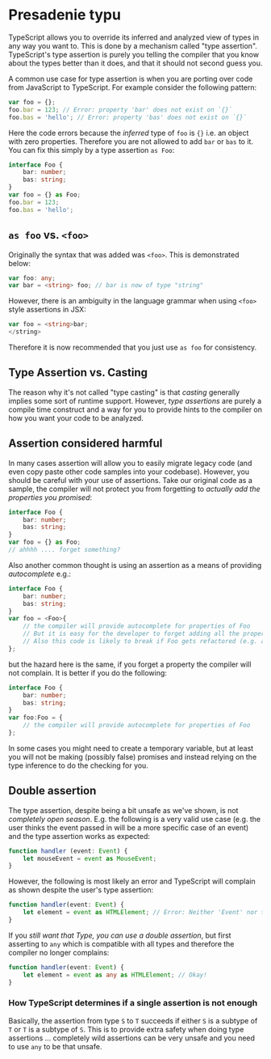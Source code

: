# Presadenie typu

TypeScript allows you to override its inferred and analyzed view of types in any way you want to. This is done by a mechanism called "type assertion". TypeScript's type assertion is purely you telling the compiler that you know about the types better than it does, and that it should not second guess you.

A common use case for type assertion is when you are porting over code from JavaScript to TypeScript. For example consider the following pattern:

```typescript
var foo = {};
foo.bar = 123; // Error: property 'bar' does not exist on `{}`
foo.bas = 'hello'; // Error: property 'bas' does not exist on `{}`
```

Here the code errors because the _inferred_ type of `foo` is `{}` i.e. an object with zero properties. Therefore you are not allowed to add `bar` or `bas` to it. You can fix this simply by a type assertion `as Foo`:

```typescript
interface Foo {
    bar: number;
    bas: string;
}
var foo = {} as Foo;
foo.bar = 123;
foo.bas = 'hello';
```

## `as foo` vs. `<foo>`

Originally the syntax that was added was `<foo>`. This is demonstrated below:

```typescript
var foo: any;
var bar = <string> foo; // bar is now of type "string"
```

However, there is an ambiguity in the language grammar when using `<foo>` style assertions in JSX:

```typescript
var foo = <string>bar;
</string>
```

Therefore it is now recommended that you just use `as foo` for consistency.

## Type Assertion vs. Casting

The reason why it's not called "type casting" is that _casting_ generally implies some sort of runtime support. However, _type assertions_ are purely a compile time construct and a way for you to provide hints to the compiler on how you want your code to be analyzed.

## Assertion considered harmful

In many cases assertion will allow you to easily migrate legacy code \(and even copy paste other code samples into your codebase\). However, you should be careful with your use of assertions. Take our original code as a sample, the compiler will not protect you from forgetting to _actually add the properties you promised_:

```typescript
interface Foo {
    bar: number;
    bas: string;
}
var foo = {} as Foo;
// ahhhh .... forget something?
```

Also another common thought is using an assertion as a means of providing _autocomplete_ e.g.:

```typescript
interface Foo {
    bar: number;
    bas: string;
}
var foo = <Foo>{
    // the compiler will provide autocomplete for properties of Foo
    // But it is easy for the developer to forget adding all the properties
    // Also this code is likely to break if Foo gets refactored (e.g. a new property added)
};
```

but the hazard here is the same, if you forget a property the compiler will not complain. It is better if you do the following:

```typescript
interface Foo {
    bar: number;
    bas: string;
}
var foo:Foo = {
    // the compiler will provide autocomplete for properties of Foo
};
```

In some cases you might need to create a temporary variable, but at least you will not be making \(possibly false\) promises and instead relying on the type inference to do the checking for you.

## Double assertion

The type assertion, despite being a bit unsafe as we've shown, is not _completely open season_. E.g. the following is a very valid use case \(e.g. the user thinks the event passed in will be a more specific case of an event\) and the type assertion works as expected:

```typescript
function handler (event: Event) {
    let mouseEvent = event as MouseEvent;
}
```

However, the following is most likely an error and TypeScript will complain as shown despite the user's type assertion:

```typescript
function handler(event: Event) {
    let element = event as HTMLElement; // Error: Neither 'Event' nor type 'HTMLElement' is assignable to the other
}
```

If you _still want that Type, you can use a double assertion_, but first asserting to `any` which is compatible with all types and therefore the compiler no longer complains:

```typescript
function handler(event: Event) {
    let element = event as any as HTMLElement; // Okay!
}
```

### How TypeScript determines if a single assertion is not enough

Basically, the assertion from type `S` to `T` succeeds if either `S` is a subtype of `T` or `T` is a subtype of `S`. This is to provide extra safety when doing type assertions ... completely wild assertions can be very unsafe and you need to use `any` to be that unsafe.

